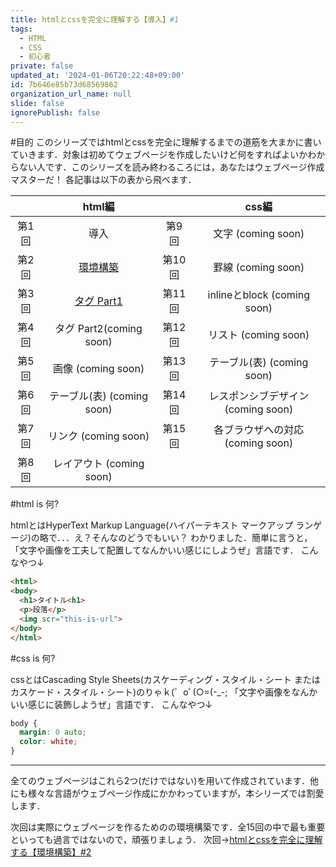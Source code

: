 ```yaml
---
title: htmlとcssを完全に理解する【導入】#1
tags:
  - HTML
  - CSS
  - 初心者
private: false
updated_at: '2024-01-06T20:22:48+09:00'
id: 7b646e85b73d68569862
organization_url_name: null
slide: false
ignorePublish: false
---
```

#目的
このシリーズではhtmlとcssを完全に理解するまでの道筋を大まかに書いていきます．対象は初めてウェブページを作成したいけど何をすればよいかわからない人です．このシリーズを読み終わるころには，あなたはウェブページ作成マスターだ！
各記事は以下の表から飛べます．

|       | html編                      |       | css編                              |
|:-----:|:---------------------------:|:-----:|:----------------------------------:|
| 第1回 | 導入                         | 第9回 | 文字 (coming soon)                 |
| 第2回 | [環境構築](https://qiita.com/kage1020/items/66bbdac4b26068b78146)| 第10回 | 罫線 (coming soon)                |
| 第3回 | [タグ Part1](https://qiita.com/kage1020/items/b5c833cb928934d0d1e6)| 第11回 | inlineとblock (coming soon)      |
| 第4回 | タグ Part2(coming soon)      | 第12回 | リスト (coming soon)              |
| 第5回 | 画像 (coming soon)           | 第13回 | テーブル(表) (coming soon)        |
| 第6回 | テーブル(表) (coming soon)   | 第14回 | レスポンシブデザイン (coming soon) |
| 第7回 | リンク (coming soon)         | 第15回 | 各ブラウザへの対応 (coming soon)   |
| 第8回 | レイアウト (coming soon)     |

#html is 何?

htmlとはHyperText Markup Language(ハイパーテキスト マークアップ ランゲージ)の略で．．．え？そんなのどうでもいい？
わかりました．簡単に言うと，「文字や画像を工夫して配置してなんかいい感じにしようぜ」言語です．
こんなやつ↓

```html
<html>
<body>
  <h1>タイトル<h1>
  <p>段落</p>
  <img scr="this-is-url">
</body>
</html>
```

#css is 何?

cssとはCascading Style Sheets(カスケーディング・スタイル・シート または カスケード・スタイル・シート)のりゃｋ(゜oﾟ(○=(-_-;
「文字や画像をなんかいい感じに装飾しようぜ」言語です．
こんなやつ↓

```css
body {
  margin: 0 auto;
  color: white;
}
```

***

全てのウェブページはこれら2つ(だけではない)を用いて作成されています．他にも様々な言語がウェブページ作成にかかわっていますが，本シリーズでは割愛します．

次回は実際にウェブページを作るためのの環境構築です．全15回の中で最も重要といっても過言ではないので，頑張りましょう．
次回→[htmlとcssを完全に理解する【環境構築】#2](https://qiita.com/kage1020/items/66bbdac4b26068b78146)
